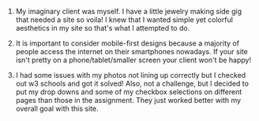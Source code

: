 1. My imaginary client was myself. I have a little
jewelry making side gig that needed a site so voila!
I knew that I wanted simple yet colorful aesthetics
in my site so that's what I attempted to do.

2. It is important to consider mobile-first designs
because a majority of people access the internet
on their smartphones nowadays. If your site isn't pretty
on a phone/tablet/smaller screen your client won't be
happy!

3. I had some issues with my photos not lining up correctly
but I checked out w3 schools and got it solved! Also, not
a challenge, but I decided to put my drop downs and some
of my checkbox selections on different pages than those
in the assignment. They just worked better with my overall
goal with this site.
